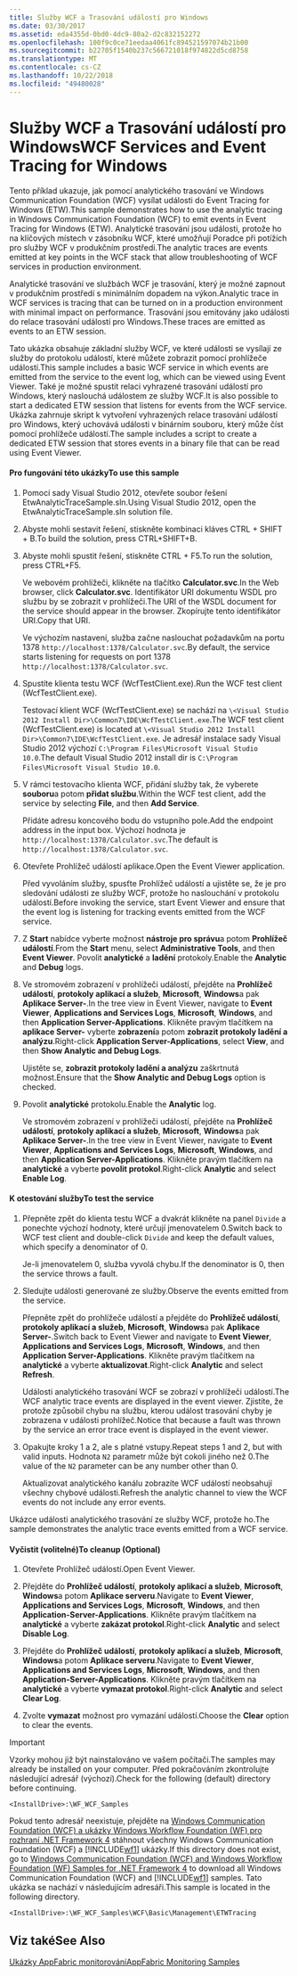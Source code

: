 ```yaml
---
title: Služby WCF a Trasování událostí pro Windows
ms.date: 03/30/2017
ms.assetid: eda4355d-0bd0-4dc9-80a2-d2c832152272
ms.openlocfilehash: 100f9c0ce71eedaa4061fc894521597074b21b00
ms.sourcegitcommit: b22705f1540b237c566721018f974822d5cd8758
ms.translationtype: MT
ms.contentlocale: cs-CZ
ms.lasthandoff: 10/22/2018
ms.locfileid: "49480028"
---
```

# <a name="wcf-services-and-event-tracing-for-windows"></a><span data-ttu-id="3b591-102">Služby WCF a Trasování událostí pro Windows</span><span class="sxs-lookup"><span data-stu-id="3b591-102">WCF Services and Event Tracing for Windows</span></span>
<span data-ttu-id="3b591-103">Tento příklad ukazuje, jak pomocí analytického trasování ve Windows Communication Foundation (WCF) vysílat události do Event Tracing for Windows (ETW).</span><span class="sxs-lookup"><span data-stu-id="3b591-103">This sample demonstrates how to use the analytic tracing in Windows Communication Foundation (WCF) to emit events in Event Tracing for Windows (ETW).</span></span> <span data-ttu-id="3b591-104">Analytické trasování jsou události, protože ho na klíčových místech v zásobníku WCF, které umožňují Poradce při potížích pro služby WCF v produkčním prostředí.</span><span class="sxs-lookup"><span data-stu-id="3b591-104">The analytic traces are events emitted at key points in the WCF stack that allow troubleshooting of WCF services in production environment.</span></span>

 <span data-ttu-id="3b591-105">Analytické trasování ve službách WCF je trasování, který je možné zapnout v produkčním prostředí s minimálním dopadem na výkon.</span><span class="sxs-lookup"><span data-stu-id="3b591-105">Analytic trace in WCF services is tracing that can be turned on in a production environment with minimal impact on performance.</span></span> <span data-ttu-id="3b591-106">Trasování jsou emitovány jako události do relace trasování událostí pro Windows.</span><span class="sxs-lookup"><span data-stu-id="3b591-106">These traces are emitted as events to an ETW session.</span></span>

 <span data-ttu-id="3b591-107">Tato ukázka obsahuje základní služby WCF, ve které události se vysílají ze služby do protokolu událostí, které můžete zobrazit pomocí prohlížeče událostí.</span><span class="sxs-lookup"><span data-stu-id="3b591-107">This sample includes a basic WCF service in which events are emitted from the service to the event log, which can be viewed using Event Viewer.</span></span> <span data-ttu-id="3b591-108">Také je možné spustit relaci vyhrazené trasování událostí pro Windows, který naslouchá událostem ze služby WCF.</span><span class="sxs-lookup"><span data-stu-id="3b591-108">It is also possible to start a dedicated ETW session that listens for events from the WCF service.</span></span> <span data-ttu-id="3b591-109">Ukázka zahrnuje skript k vytvoření vyhrazených relace trasování událostí pro Windows, který uchovává události v binárním souboru, který může číst pomocí prohlížeče událostí.</span><span class="sxs-lookup"><span data-stu-id="3b591-109">The sample includes a script to create a dedicated ETW session that stores events in a binary file that can be read using Event Viewer.</span></span>

#### <a name="to-use-this-sample"></a><span data-ttu-id="3b591-110">Pro fungování této ukázky</span><span class="sxs-lookup"><span data-stu-id="3b591-110">To use this sample</span></span>

1.  <span data-ttu-id="3b591-111">Pomocí sady Visual Studio 2012, otevřete soubor řešení EtwAnalyticTraceSample.sln.</span><span class="sxs-lookup"><span data-stu-id="3b591-111">Using Visual Studio 2012, open the EtwAnalyticTraceSample.sln solution file.</span></span>

2.  <span data-ttu-id="3b591-112">Abyste mohli sestavit řešení, stiskněte kombinaci kláves CTRL + SHIFT + B.</span><span class="sxs-lookup"><span data-stu-id="3b591-112">To build the solution, press CTRL+SHIFT+B.</span></span>

3.  <span data-ttu-id="3b591-113">Abyste mohli spustit řešení, stiskněte CTRL + F5.</span><span class="sxs-lookup"><span data-stu-id="3b591-113">To run the solution, press CTRL+F5.</span></span>

     <span data-ttu-id="3b591-114">Ve webovém prohlížeči, klikněte na tlačítko **Calculator.svc**.</span><span class="sxs-lookup"><span data-stu-id="3b591-114">In the Web browser, click **Calculator.svc**.</span></span> <span data-ttu-id="3b591-115">Identifikátor URI dokumentu WSDL pro službu by se zobrazit v prohlížeči.</span><span class="sxs-lookup"><span data-stu-id="3b591-115">The URI of the WSDL document for the service should appear in the browser.</span></span> <span data-ttu-id="3b591-116">Zkopírujte tento identifikátor URI.</span><span class="sxs-lookup"><span data-stu-id="3b591-116">Copy that URI.</span></span>

     <span data-ttu-id="3b591-117">Ve výchozím nastavení, služba začne naslouchat požadavkům na portu 1378 `http://localhost:1378/Calculator.svc`.</span><span class="sxs-lookup"><span data-stu-id="3b591-117">By default, the service starts listening for requests on port 1378 `http://localhost:1378/Calculator.svc`.</span></span>

4.  <span data-ttu-id="3b591-118">Spustíte klienta testu WCF (WcfTestClient.exe).</span><span class="sxs-lookup"><span data-stu-id="3b591-118">Run the WCF test client (WcfTestClient.exe).</span></span>

     <span data-ttu-id="3b591-119">Testovací klient WCF (WcfTestClient.exe) se nachází na `\<Visual Studio 2012 Install Dir>\Common7\IDE\WcfTestClient.exe`.</span><span class="sxs-lookup"><span data-stu-id="3b591-119">The WCF test client (WcfTestClient.exe) is located at `\<Visual Studio 2012 Install Dir>\Common7\IDE\WcfTestClient.exe`.</span></span>  <span data-ttu-id="3b591-120">Je adresář instalace sady Visual Studio 2012 výchozí `C:\Program Files\Microsoft Visual Studio 10.0`.</span><span class="sxs-lookup"><span data-stu-id="3b591-120">The default Visual Studio 2012 install dir is `C:\Program Files\Microsoft Visual Studio 10.0`.</span></span>

5.  <span data-ttu-id="3b591-121">V rámci testovacího klienta WCF, přidání služby tak, že vyberete **souboru**a potom **přidat službu**.</span><span class="sxs-lookup"><span data-stu-id="3b591-121">Within the WCF test client, add the service by selecting **File**, and then **Add Service**.</span></span>

     <span data-ttu-id="3b591-122">Přidáte adresu koncového bodu do vstupního pole.</span><span class="sxs-lookup"><span data-stu-id="3b591-122">Add the endpoint address in the input box.</span></span> <span data-ttu-id="3b591-123">Výchozí hodnota je `http://localhost:1378/Calculator.svc`.</span><span class="sxs-lookup"><span data-stu-id="3b591-123">The default is `http://localhost:1378/Calculator.svc`.</span></span>

6.  <span data-ttu-id="3b591-124">Otevřete Prohlížeč událostí aplikace.</span><span class="sxs-lookup"><span data-stu-id="3b591-124">Open the Event Viewer application.</span></span>

     <span data-ttu-id="3b591-125">Před vyvoláním služby, spusťte Prohlížeč událostí a ujistěte se, že je pro sledování události ze služby WCF, protože ho naslouchání v protokolu událostí.</span><span class="sxs-lookup"><span data-stu-id="3b591-125">Before invoking the service, start Event Viewer and ensure that the event log is listening for tracking events emitted from the WCF service.</span></span>

7.  <span data-ttu-id="3b591-126">Z **Start** nabídce vyberte možnost **nástroje pro správu**a potom **Prohlížeč událostí**.</span><span class="sxs-lookup"><span data-stu-id="3b591-126">From the **Start** menu, select **Administrative Tools**, and then **Event Viewer**.</span></span>  <span data-ttu-id="3b591-127">Povolit **analytické** a **ladění** protokoly.</span><span class="sxs-lookup"><span data-stu-id="3b591-127">Enable the **Analytic** and **Debug** logs.</span></span>

8.  <span data-ttu-id="3b591-128">Ve stromovém zobrazení v prohlížeči událostí, přejděte na **Prohlížeč událostí**, **protokoly aplikací a služeb**, **Microsoft**, **Windows**a pak **Aplikace Server-**.</span><span class="sxs-lookup"><span data-stu-id="3b591-128">In the tree view in Event Viewer, navigate to **Event Viewer**, **Applications and Services Logs**, **Microsoft**, **Windows**, and then **Application Server-Applications**.</span></span> <span data-ttu-id="3b591-129">Klikněte pravým tlačítkem na **aplikace Server-** vyberte **zobrazení**a potom **zobrazit protokoly ladění a analýzu**.</span><span class="sxs-lookup"><span data-stu-id="3b591-129">Right-click **Application Server-Applications**, select **View**, and then **Show Analytic and Debug Logs**.</span></span>

     <span data-ttu-id="3b591-130">Ujistěte se, **zobrazit protokoly ladění a analýzu** zaškrtnutá možnost.</span><span class="sxs-lookup"><span data-stu-id="3b591-130">Ensure that the **Show Analytic and Debug Logs** option is checked.</span></span>

9. <span data-ttu-id="3b591-131">Povolit **analytické** protokolu.</span><span class="sxs-lookup"><span data-stu-id="3b591-131">Enable the **Analytic** log.</span></span>

     <span data-ttu-id="3b591-132">Ve stromovém zobrazení v prohlížeči událostí, přejděte na **Prohlížeč událostí**, **protokoly aplikací a služeb**, **Microsoft**, **Windows**a pak **Aplikace Server-**.</span><span class="sxs-lookup"><span data-stu-id="3b591-132">In the tree view in Event Viewer, navigate to **Event Viewer**, **Applications and Services Logs**, **Microsoft**, **Windows**, and then **Application Server-Applications**.</span></span> <span data-ttu-id="3b591-133">Klikněte pravým tlačítkem na **analytické** a vyberte **povolit protokol**.</span><span class="sxs-lookup"><span data-stu-id="3b591-133">Right-click **Analytic** and select **Enable Log**.</span></span>

#### <a name="to-test-the-service"></a><span data-ttu-id="3b591-134">K otestování služby</span><span class="sxs-lookup"><span data-stu-id="3b591-134">To test the service</span></span>

1.  <span data-ttu-id="3b591-135">Přepněte zpět do klienta testu WCF a dvakrát klikněte na panel `Divide` a ponechte výchozí hodnoty, které určují jmenovatelem 0.</span><span class="sxs-lookup"><span data-stu-id="3b591-135">Switch back to WCF test client and double-click `Divide` and keep the default values, which specify a denominator of 0.</span></span>

     <span data-ttu-id="3b591-136">Je-li jmenovatelem 0, služba vyvolá chybu.</span><span class="sxs-lookup"><span data-stu-id="3b591-136">If the denominator is 0, then the service throws a fault.</span></span>

2.  <span data-ttu-id="3b591-137">Sledujte události generované ze služby.</span><span class="sxs-lookup"><span data-stu-id="3b591-137">Observe the events emitted from the service.</span></span>

     <span data-ttu-id="3b591-138">Přepněte zpět do prohlížeče událostí a přejděte do **Prohlížeč událostí**, **protokoly aplikací a služeb**, **Microsoft**, **Windows**a pak **Aplikace Server-**.</span><span class="sxs-lookup"><span data-stu-id="3b591-138">Switch back to Event Viewer and navigate to **Event Viewer**, **Applications and Services Logs**, **Microsoft**, **Windows**, and then **Application Server-Applications**.</span></span> <span data-ttu-id="3b591-139">Klikněte pravým tlačítkem na **analytické** a vyberte **aktualizovat**.</span><span class="sxs-lookup"><span data-stu-id="3b591-139">Right-click **Analytic** and select **Refresh**.</span></span>

     <span data-ttu-id="3b591-140">Události analytického trasování WCF se zobrazí v prohlížeči událostí.</span><span class="sxs-lookup"><span data-stu-id="3b591-140">The WCF analytic trace events are displayed in the event viewer.</span></span> <span data-ttu-id="3b591-141">Zjistíte, že protože způsobil chybu na službu, kterou událost trasování chyby je zobrazena v události prohlížeč.</span><span class="sxs-lookup"><span data-stu-id="3b591-141">Notice that because a fault was thrown by the service an error trace event is displayed in the event viewer.</span></span>

3.  <span data-ttu-id="3b591-142">Opakujte kroky 1 a 2, ale s platné vstupy.</span><span class="sxs-lookup"><span data-stu-id="3b591-142">Repeat steps 1 and 2, but with valid inputs.</span></span> <span data-ttu-id="3b591-143">Hodnota `N2` parametr může být cokoli jiného než 0.</span><span class="sxs-lookup"><span data-stu-id="3b591-143">The value of the `N2` parameter can be any number other than 0.</span></span>

     <span data-ttu-id="3b591-144">Aktualizovat analytického kanálu zobrazíte WCF událostí neobsahují všechny chybové události.</span><span class="sxs-lookup"><span data-stu-id="3b591-144">Refresh the analytic channel to view the WCF events do not include any error events.</span></span>

 <span data-ttu-id="3b591-145">Ukázce události analytického trasování ze služby WCF, protože ho.</span><span class="sxs-lookup"><span data-stu-id="3b591-145">The sample demonstrates the analytic trace events emitted from a WCF service.</span></span>

#### <a name="to-cleanup-optional"></a><span data-ttu-id="3b591-146">Vyčistit (volitelné)</span><span class="sxs-lookup"><span data-stu-id="3b591-146">To cleanup (Optional)</span></span>

1.  <span data-ttu-id="3b591-147">Otevřete Prohlížeč událostí.</span><span class="sxs-lookup"><span data-stu-id="3b591-147">Open Event Viewer.</span></span>

2.  <span data-ttu-id="3b591-148">Přejděte do **Prohlížeč událostí**, **protokoly aplikací a služeb**, **Microsoft**, **Windows**a potom  **Aplikace serveru**.</span><span class="sxs-lookup"><span data-stu-id="3b591-148">Navigate to **Event Viewer**, **Applications and Services Logs**, **Microsoft**, **Windows**, and then **Application-Server-Applications**.</span></span> <span data-ttu-id="3b591-149">Klikněte pravým tlačítkem na **analytické** a vyberte **zakázat protokol**.</span><span class="sxs-lookup"><span data-stu-id="3b591-149">Right-click **Analytic** and select **Disable Log**.</span></span>

3.  <span data-ttu-id="3b591-150">Přejděte do **Prohlížeč událostí**, **protokoly aplikací a služeb**, **Microsoft**, **Windows**a potom  **Aplikace serveru**.</span><span class="sxs-lookup"><span data-stu-id="3b591-150">Navigate to **Event Viewer**, **Applications and Services Logs**, **Microsoft**, **Windows**, and then **Application-Server-Applications**.</span></span> <span data-ttu-id="3b591-151">Klikněte pravým tlačítkem na **analytické** a vyberte **vymazat protokol**.</span><span class="sxs-lookup"><span data-stu-id="3b591-151">Right-click **Analytic** and select **Clear Log**.</span></span>

4.  <span data-ttu-id="3b591-152">Zvolte **vymazat** možnost pro vymazání událostí.</span><span class="sxs-lookup"><span data-stu-id="3b591-152">Choose the **Clear** option to clear the events.</span></span>

> [!IMPORTANT]
>  <span data-ttu-id="3b591-153">Vzorky mohou již být nainstalováno ve vašem počítači.</span><span class="sxs-lookup"><span data-stu-id="3b591-153">The samples may already be installed on your computer.</span></span> <span data-ttu-id="3b591-154">Před pokračováním zkontrolujte následující adresář (výchozí).</span><span class="sxs-lookup"><span data-stu-id="3b591-154">Check for the following (default) directory before continuing.</span></span>  
>   
>  `<InstallDrive>:\WF_WCF_Samples`  
>   
>  <span data-ttu-id="3b591-155">Pokud tento adresář neexistuje, přejděte na [Windows Communication Foundation (WCF) a ukázky Windows Workflow Foundation (WF) pro rozhraní .NET Framework 4](https://go.microsoft.com/fwlink/?LinkId=150780) stáhnout všechny Windows Communication Foundation (WCF) a [!INCLUDE[wf1](../../../../includes/wf1-md.md)] ukázky.</span><span class="sxs-lookup"><span data-stu-id="3b591-155">If this directory does not exist, go to [Windows Communication Foundation (WCF) and Windows Workflow Foundation (WF) Samples for .NET Framework 4](https://go.microsoft.com/fwlink/?LinkId=150780) to download all Windows Communication Foundation (WCF) and [!INCLUDE[wf1](../../../../includes/wf1-md.md)] samples.</span></span> <span data-ttu-id="3b591-156">Tato ukázka se nachází v následujícím adresáři.</span><span class="sxs-lookup"><span data-stu-id="3b591-156">This sample is located in the following directory.</span></span>  
>   
>  `<InstallDrive>:\WF_WCF_Samples\WCF\Basic\Management\ETWTracing`  
  
## <a name="see-also"></a><span data-ttu-id="3b591-157">Viz také</span><span class="sxs-lookup"><span data-stu-id="3b591-157">See Also</span></span>  
 [<span data-ttu-id="3b591-158">Ukázky AppFabric monitorování</span><span class="sxs-lookup"><span data-stu-id="3b591-158">AppFabric Monitoring Samples</span></span>](https://go.microsoft.com/fwlink/?LinkId=193959)
